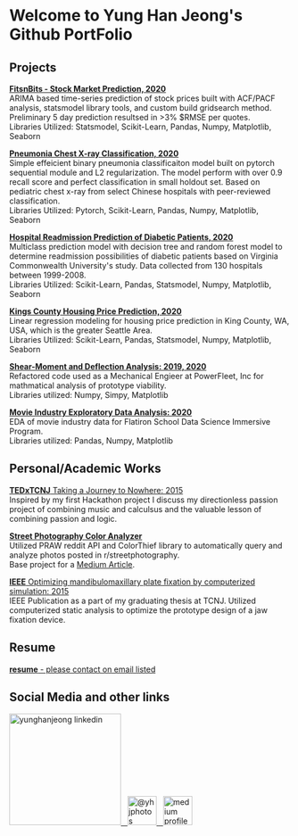 # Welcome to Yung Han Jeong's Github PortFolio

## Projects
[**FitsnBits - Stock Market Prediction, 2020**](https://github.com/yunghanjeong/fitsnbits)<br>
ARIMA based time-series prediction of stock prices built with ACF/PACF analysis, statsmodel library tools, and custom build gridsearch method. Preliminary 5 day prediction resultsed in >3% $RMSE per quotes. <br>
Libraries Utilized: Statsmodel, Scikit-Learn, Pandas, Numpy, Matplotlib, Seaborn

[**Pneumonia Chest X-ray Classification, 2020**](https://github.com/danvalen1/Pneumonia-ID)<br>
Simple effeicient binary pneumonia classificaiton model built on pytorch sequential module and L2 regularization. The model perform with over 0.9 recall score and perfect classification in small holdout set. Based on pediatric chest x-ray from select Chinese hospitals with peer-reviewed classification. <br>
Libraries Utilized: Pytorch, Scikit-Learn, Pandas, Numpy, Matplotlib, Seaborn

[**Hospital Readmission Prediction of Diabetic Patients, 2020**](https://github.com/yunghanjeong/diabetic_readmission_prediction)<br>
Multiclass prediction model with decision tree and random forest model to determine readmission possibilities of diabetic patients based on Virginia Commonwealth University's study. Data collected from 130 hospitals between 1999-2008. <br>
Libraries Utilized: Scikit-Learn, Pandas, Statsmodel, Numpy, Matplotlib, Seaborn

[**Kings County Housing Price Prediction, 2020**](https://github.com/yunghanjeong/Kings_County_Housing_Price_Prediction)<br>
Linear regression modeling for housing price prediction in King County, WA, USA, which is the greater Seattle Area. <br>
Libraries Utilized: Scikit-Learn, Pandas, Statsmodel, Numpy, Matplotlib, Seaborn

[**Shear-Moment and Deflection Analysis: 2019, 2020**](https://github.com/yunghanjeong/Shear_Moment_Deflection)<br>
Refactored code used as a Mechanical Engieer at PowerFleet, Inc for mathmatical analysis of prototype viability. <br>
Libraries utilized: Numpy, Simpy, Matplotlib 

[**Movie Industry Exploratory Data Analysis: 2020**](https://github.com/yunghanjeong/091420NYCDS_P1_G2_Project)<br>
EDA of movie industry data for Flatiron School Data Science Immersive Program.<br>
Libraries utilized: Pandas, Numpy, Matplotlib

## Personal/Academic Works

[**TEDxTCNJ** Taking a Journey to Nowhere: 2015](https://www.youtube.com/watch?v=xqJhsUBmAPE&ab_channel=TEDxTalks)<br>
Inspired by my first Hackathon project I discuss my directionless passion project of combining music and calculsus and the valuable lesson of combining passion and logic. 

[**Street Photography Color Analyzer**](https://github.com/yunghanjeong/street_photo_colors)<br>
Utilized PRAW reddit API and ColorThief library to automatically query and analyze photos posted in r/streetphotography. <br>
Base project for a [Medium Article]().

[**IEEE** Optimizing mandibulomaxillary plate fixation by computerized simulation: 2015](https://ieeexplore.ieee.org/document/7117096)<br>
IEEE Publication as a part of my graduating thesis at TCNJ. Utilized computerized static analysis to optimize the prototype design of a jaw fixation device.

## Resume
[**resume** - please contact on email listed](https://github.com/yunghanjeong/yunghanjeong/blob/main/yhjeong_ds_resume2020_gh.pdf)

## Social Media and other links
<a href="https://www.linkedin.com/in/yunghanjeong/"><img src="https://content.linkedin.com/content/dam/me/brand/en-us/brand-home/logos/01-dsk-e8-v2.png.original.png" alt="yunghanjeong linkedin" width="200"/>&nbsp;&nbsp;&nbsp;<a href="https://www.instagram.com/yhjphotos/?hl=en"><img src="https://instagram-brand.com/wp-content/uploads/2016/11/Instagram_AppIcon_Aug2017.png?w=300" alt="@yhjphotos" width = "52">&nbsp;&nbsp;&nbsp;<a href ="https://yungh-jeong.medium.com/"><img src="https://miro.medium.com/max/195/1*emiGsBgJu2KHWyjluhKXQw.png" alt="medium profile" width="52"/>


<!--
**yunghanjeong/yunghanjeong** is a ✨ _special_ ✨ repository because its `README.md` (this file) appears on your GitHub profile.

Here are some ideas to get you started:

- 🔭 I’m currently working on ...
- 🌱 I’m currently learning ...
- 👯 I’m looking to collaborate on ...
- 🤔 I’m looking for help with ...
- 💬 Ask me about ...
- 📫 How to reach me: ...
- 😄 Pronouns: ...
- ⚡ Fun fact: ...
-->
